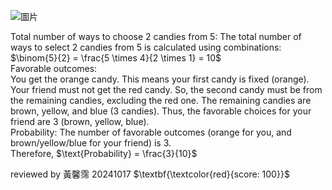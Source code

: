 ![圖片](https://github.com/user-attachments/assets/45aa6b20-b9ee-4991-9a0d-6c26ae21fe6f)

Total number of ways to choose 2 candies from 5:
The total number of ways to select 2 candies from 5 is calculated using combinations:
$\binom{5}{2} = \frac{5 \times 4}{2 \times 1} = 10$\
Favorable outcomes:\
You get the orange candy. This means your first candy is fixed (orange).
Your friend must not get the red candy. So, the second candy must be from the remaining candies, excluding the red one. The remaining candies are brown, yellow, and blue (3 candies).
Thus, the favorable choices for your friend are 3 (brown, yellow, blue).\
Probability:
The number of favorable outcomes (orange for you, and brown/yellow/blue for your friend) is 3.\
Therefore, $\text{Probability} = \frac{3}{10}$

reviewed by 黃馨霈 20241017 $\textbf{\textcolor{red}{score: 100}}$
